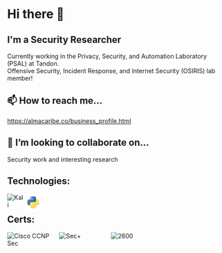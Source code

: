 <!--
**Kediel/Kediel** is a ✨ _special_ ✨ repository because its `README.md` (this file) appears on your GitHub profile.

Here are some ideas to get you started:

- 🔭 I’m currently working on ...
- 🌱 I’m currently learning ...
- 👯 I’m looking to collaborate on ...
- 🤔 I’m looking for help with ...
- 💬 Ask me about ...
- 📫 How to reach me: ...
- 😄 Pronouns: ...
- ⚡ Fun fact: ...
-->
# Hi there 👋
## I'm a Security Researcher
Currently working in the Privacy, Security, and Automation Laboratory (PSAL) at Tandon.<br>
Offensive Security, Incident Response, and Internet Security (OSIRIS) lab member!

## 📫 How to reach me...
https://almacaribe.co/business_profile.html

## 👯 I’m looking to collaborate on...
Security work and interesting research

## Technologies:
<!-- OS -->
<img align="left" alt="Kali" width="40px" src="https://www.kali.org/images/kali-dragon-icon.svg" />

<!-- Languages -->
<img align="left" alt="Python" width="40px" src="https://raw.githubusercontent.com/github/explore/80688e429a7d4ef2fca1e82350fe8e3517d3494d/topics/python/python.png" /><br>

## Certs:
<!-- Certs -->
<img align="left" alt="Cisco CCNP Sec" width="120px" src="https://images.credly.com/images/cd769843-4907-4d1a-9702-0512eb87ae6e/twitter_thumb_201604_cisco_ccnp_security.png" />

<img align="left" alt="Sec+" height="60px" width="120px" src="https://w7.pngwing.com/pngs/366/886/png-transparent-comptia-professional-certification-test-logo-security-control-text-logo-banner.png" />

<img align="left" alt="2600" width="120px" src="https://res.cloudinary.com/crunchbase-production/image/upload/c_lpad,h_170,w_170,f_auto,b_white,q_auto:eco,dpr_1/v1419919278/wstic6jgvfo2133z1l39.png" />
